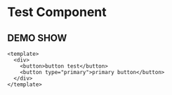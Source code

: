# Test Component

## DEMO SHOW

```vue demo
<template>
  <div>
    <button>button test</button>
    <button type="primary">primary button</button>
  </div>
</template>
```
